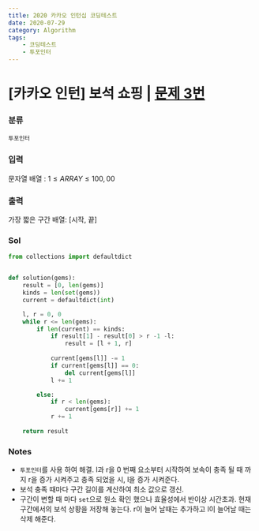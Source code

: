 ```yaml
---
title: 2020 카카오 인턴십 코딩테스트
date: 2020-07-29
category: Algorithm
tags:
    - 코딩테스트
    - 투포인터
---
```


# [카카오 인턴] 보석 쇼핑 | [문제 3번](https://programmers.co.kr/learn/courses/30/lessons/67258)

### 분류
`투포인터`

### 입력
문자열 배열 : $1 {\le} ARRAY {\le} 100,00$

### 출력
가장 짧은 구간 배열: [시작, 끝]

### Sol

```python
from collections import defaultdict


def solution(gems):
    result = [0, len(gems)]
    kinds = len(set(gems))
    current = defaultdict(int)

    l, r = 0, 0
    while r <= len(gems):
        if len(current) == kinds:
            if result[1] - result[0] > r -1 -l:
                result = [l + 1, r]
                
            current[gems[l]] -= 1
            if current[gems[l]] == 0:
                del current[gems[l]]
            l += 1

        else:
            if r < len(gems):
                current[gems[r]] += 1
            r += 1
            
    return result
```

### Notes
- `투포인터`를 사용 하여 해결.
l과 r을 0 번째 요소부터 시작하여 보속이 충족 될 때 까지 r을 증가 시켜주고 충족 되었을 시, l을 증가 시켜준다.
- 보석 충족 때마다 구간 길이를 계산하여 최소 값으로 갱신.
- 구간이 변할 때 마다 `set`으로 원소 확인 했으나 효율성에서 반이상 시간초과.
현재 구간에서의 보석 상황을 저장해 놓는다. r이 늘어 날때는 추가하고 l이 늘어날 때는 삭제 해준다.  
